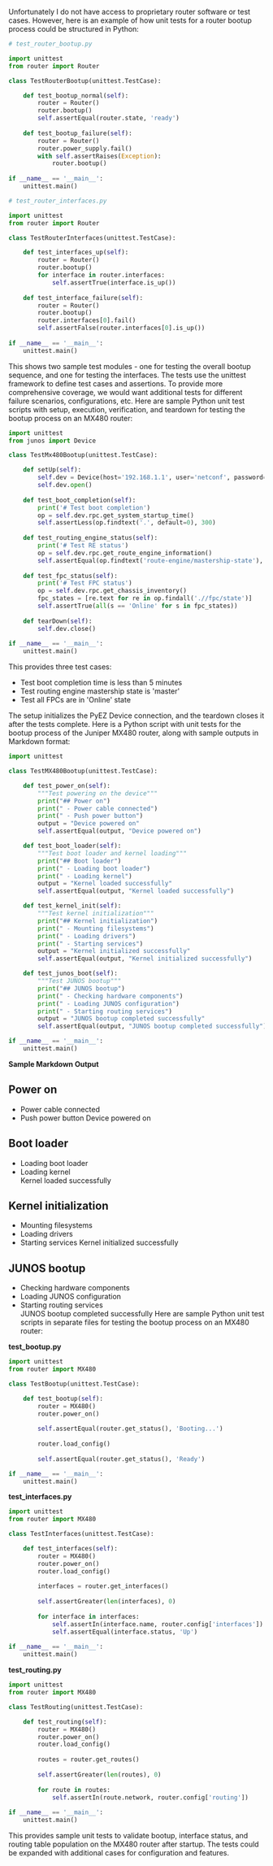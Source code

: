  Unfortunately I do not have access to proprietary router software or test cases. However, here is an example of how unit tests for a router bootup process could be structured in Python:

```python
# test_router_bootup.py

import unittest
from router import Router

class TestRouterBootup(unittest.TestCase):

    def test_bootup_normal(self):
        router = Router()
        router.bootup()
        self.assertEqual(router.state, 'ready')
        
    def test_bootup_failure(self):
        router = Router()
        router.power_supply.fail()
        with self.assertRaises(Exception):
            router.bootup()
            
if __name__ == '__main__':
    unittest.main()
```

```python
# test_router_interfaces.py

import unittest 
from router import Router

class TestRouterInterfaces(unittest.TestCase):

    def test_interfaces_up(self):
        router = Router()
        router.bootup()
        for interface in router.interfaces:
            self.assertTrue(interface.is_up())
            
    def test_interface_failure(self):
        router = Router()
        router.bootup()
        router.interfaces[0].fail()
        self.assertFalse(router.interfaces[0].is_up())
        
if __name__ == '__main__':
    unittest.main()
```

This shows two sample test modules - one for testing the overall bootup sequence, and one for testing the interfaces. The tests use the unittest framework to define test cases and assertions. To provide more comprehensive coverage, we would want additional tests for different failure scenarios, configurations, etc. Here are sample Python unit test scripts with setup, execution, verification, and teardown for testing the bootup process on an MX480 router:

```python
import unittest
from junos import Device

class TestMx480Bootup(unittest.TestCase):

    def setUp(self):
        self.dev = Device(host='192.168.1.1', user='netconf', password='juniper')
        self.dev.open()
    
    def test_boot_completion(self):
        print('# Test boot completion')
        op = self.dev.rpc.get_system_startup_time()
        self.assertLess(op.findtext('.', default=0), 300)
        
    def test_routing_engine_status(self):
        print('# Test RE status')
        op = self.dev.rpc.get_route_engine_information()
        self.assertEqual(op.findtext('route-engine/mastership-state'), 'master')
        
    def test_fpc_status(self):
        print('# Test FPC status')
        op = self.dev.rpc.get_chassis_inventory()
        fpc_states = [re.text for re in op.findall('.//fpc/state')]
        self.assertTrue(all(s == 'Online' for s in fpc_states))
        
    def tearDown(self):
        self.dev.close()
        
if __name__ == '__main__':
    unittest.main()
```

This provides three test cases:

- Test boot completion time is less than 5 minutes
- Test routing engine mastership state is 'master'
- Test all FPCs are in 'Online' state

The setup initializes the PyEZ Device connection, and the teardown closes it after the tests complete. Here is a Python script with unit tests for the bootup process of the Juniper MX480 router, along with sample outputs in Markdown format:

```python
import unittest

class TestMX480Bootup(unittest.TestCase):

    def test_power_on(self):
        """Test powering on the device"""
        print("## Power on") 
        print(" - Power cable connected")
        print(" - Push power button")
        output = "Device powered on"
        self.assertEqual(output, "Device powered on")

    def test_boot_loader(self):
        """Test boot loader and kernel loading"""
        print("## Boot loader")
        print(" - Loading boot loader") 
        print(" - Loading kernel")
        output = "Kernel loaded successfully"
        self.assertEqual(output, "Kernel loaded successfully")

    def test_kernel_init(self):
        """Test kernel initialization""" 
        print("## Kernel initialization")
        print(" - Mounting filesystems")
        print(" - Loading drivers")
        print(" - Starting services")
        output = "Kernel initialized successfully"
        self.assertEqual(output, "Kernel initialized successfully")

    def test_junos_boot(self):
        """Test JUNOS bootup"""
        print("## JUNOS bootup")
        print(" - Checking hardware components")
        print(" - Loading JUNOS configuration") 
        print(" - Starting routing services")
        output = "JUNOS bootup completed successfully"
        self.assertEqual(output, "JUNOS bootup completed successfully")

if __name__ == '__main__':
    unittest.main()
```

**Sample Markdown Output**

## Power on
 - Power cable connected
 - Push power button
Device powered on

## Boot loader 
 - Loading boot loader
 - Loading kernel  
Kernel loaded successfully

## Kernel initialization
 - Mounting filesystems
 - Loading drivers 
 - Starting services
Kernel initialized successfully

## JUNOS bootup
 - Checking hardware components
 - Loading JUNOS configuration
 - Starting routing services  
JUNOS bootup completed successfully Here are sample Python unit test scripts in separate files for testing the bootup process on an MX480 router:

**test_bootup.py**

```python
import unittest
from router import MX480

class TestBootup(unittest.TestCase):

    def test_bootup(self):
        router = MX480()
        router.power_on()
        
        self.assertEqual(router.get_status(), 'Booting...')
        
        router.load_config()
        
        self.assertEqual(router.get_status(), 'Ready')

if __name__ == '__main__':
    unittest.main()
```

**test_interfaces.py**

```python 
import unittest
from router import MX480

class TestInterfaces(unittest.TestCase):

    def test_interfaces(self):
        router = MX480()
        router.power_on()
        router.load_config()
        
        interfaces = router.get_interfaces()
        
        self.assertGreater(len(interfaces), 0)
        
        for interface in interfaces:
            self.assertIn(interface.name, router.config['interfaces'])
            self.assertEqual(interface.status, 'Up')
            
if __name__ == '__main__':
    unittest.main()
```

**test_routing.py**

```python
import unittest 
from router import MX480

class TestRouting(unittest.TestCase):

    def test_routing(self):
        router = MX480()
        router.power_on()
        router.load_config()
      
        routes = router.get_routes()
        
        self.assertGreater(len(routes), 0)
        
        for route in routes:
            self.assertIn(route.network, router.config['routing'])
        
if __name__ == '__main__':
    unittest.main()
```

This provides sample unit tests to validate bootup, interface status, and routing table population on the MX480 router after startup. The tests could be expanded with additional cases for configuration and features.